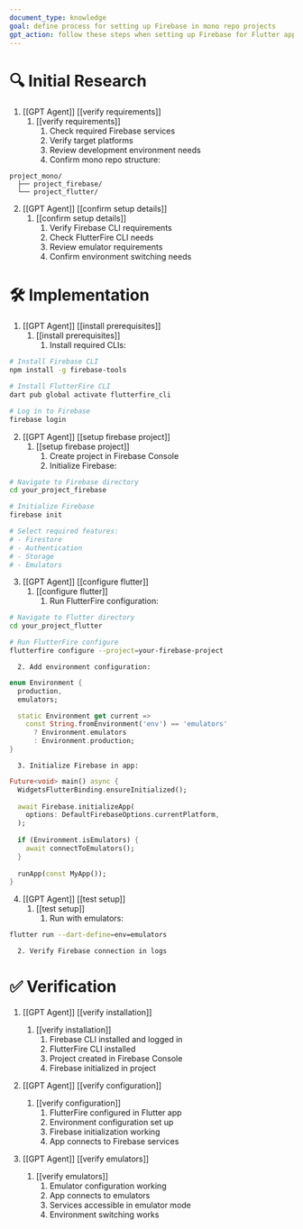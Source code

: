 ```yaml
---
document_type: knowledge
goal: define process for setting up Firebase in mono repo projects
gpt_action: follow these steps when setting up Firebase for Flutter applications
---
```


# 🔍 Initial Research

1. [[GPT Agent]] [[verify requirements]]
   1. [[verify requirements]]
      1. Check required Firebase services
      2. Verify target platforms
      3. Review development environment needs
      4. Confirm mono repo structure:
```
project_mono/
  ├── project_firebase/
  └── project_flutter/
```

2. [[GPT Agent]] [[confirm setup details]]
   1. [[confirm setup details]]
      1. Verify Firebase CLI requirements
      2. Check FlutterFire CLI needs
      3. Review emulator requirements
      4. Confirm environment switching needs

# 🛠️ Implementation

1. [[GPT Agent]] [[install prerequisites]]
   1. [[install prerequisites]]
      1. Install required CLIs:
```bash
# Install Firebase CLI
npm install -g firebase-tools

# Install FlutterFire CLI
dart pub global activate flutterfire_cli

# Log in to Firebase
firebase login
```

2. [[GPT Agent]] [[setup firebase project]]
   1. [[setup firebase project]]
      1. Create project in Firebase Console
      2. Initialize Firebase:
```bash
# Navigate to Firebase directory
cd your_project_firebase

# Initialize Firebase
firebase init

# Select required features:
# - Firestore
# - Authentication
# - Storage
# - Emulators
```

3. [[GPT Agent]] [[configure flutter]]
   1. [[configure flutter]]
      1. Run FlutterFire configuration:
```bash
# Navigate to Flutter directory
cd your_project_flutter

# Run FlutterFire configure
flutterfire configure --project=your-firebase-project
```
      2. Add environment configuration:
```dart
enum Environment {
  production,
  emulators;

  static Environment get current => 
    const String.fromEnvironment('env') == 'emulators' 
      ? Environment.emulators 
      : Environment.production;
}
```
      3. Initialize Firebase in app:
```dart
Future<void> main() async {
  WidgetsFlutterBinding.ensureInitialized();
  
  await Firebase.initializeApp(
    options: DefaultFirebaseOptions.currentPlatform,
  );
  
  if (Environment.isEmulators) {
    await connectToEmulators();
  }
  
  runApp(const MyApp());
}
```

4. [[GPT Agent]] [[test setup]]
   1. [[test setup]]
      1. Run with emulators:
```bash
flutter run --dart-define=env=emulators
```
      2. Verify Firebase connection in logs

# ✅ Verification

1. [[GPT Agent]] [[verify installation]]
   1. [[verify installation]]
      1. Firebase CLI installed and logged in
      2. FlutterFire CLI installed
      3. Project created in Firebase Console
      4. Firebase initialized in project

2. [[GPT Agent]] [[verify configuration]]
   1. [[verify configuration]]
      1. FlutterFire configured in Flutter app
      2. Environment configuration set up
      3. Firebase initialization working
      4. App connects to Firebase services

3. [[GPT Agent]] [[verify emulators]]
   1. [[verify emulators]]
      1. Emulator configuration working
      2. App connects to emulators
      3. Services accessible in emulator mode
      4. Environment switching works 